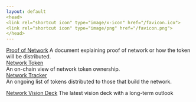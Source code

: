```yaml
---
layout: default
<head>
<link rel="shortcut icon" type="image/x-icon" href="/favicon.ico">
<link rel="shortcut icon" type="image/png" href="/favicon.png">
</head>
---
```


<a href="https://app.skiff.com/docs/695b2531-2143-455c-871a-c7e53ec36995#sl6KBBJ0MLiWsZyIfxY0fvfsR+vKSlHPQ+vuhPkin0E=">Proof of Network</a>
A document explaining proof of network or how the token will be distributed.
<br>
<a href="https://etherscan.io/token/0x7b5726f8261705f6b9e60094ef4427f8e2f29a44?a=0xA11AF6913D21CaB375086e1eb93A60C7f739B15A">Network Token</a>
<br>
An on-chain view of network token ownership.
<br>
<a href="https://docs.google.com/spreadsheets/d/1m9o-NVi9G2ksfayXTmo8XrTnp5_gyz4v4nxIQ5MIs8Y">Network Tracker</a>
<br>
An ongoing list of tokens distributed to those that build the network.
<br>

<a href="https://docs.google.com/presentation/d/1zXtGiUGWyVw7KBjbBFHSF_zZsAtC8BuCwJPwdLarzZo/edit">Network Vision Deck</a>
The latest vision deck with a long-term outlook




